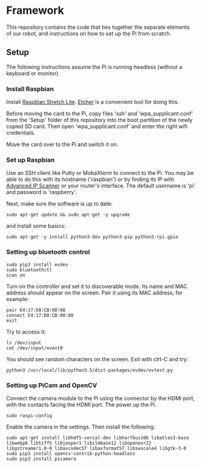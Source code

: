 # Framework
This repository contains the code that ties together the separate elements of our robot, and instructions on how to set up the Pi from scratch.

## Setup
The following instructions assume the Pi is running headless (without a keyboard or monitor).
### Install Raspbian
Install  [Raspbian Stretch Lite](https://www.raspberrypi.org/downloads/raspbian/). [Etcher](https://www.balena.io/etcher/) is a convenient tool for doing this.

Before moving the card to the Pi, copy files 'ssh' and 'wpa_supplicant.conf' from the 'Setup' folder of this repository into the boot partition of the newly copied SD card. Then open 'wpa_supplicant.conf' and enter the right wifi credentials.

Move the card over to the Pi and switch it on.

### Set up Raspbian

Use an SSH client like Putty or MobaXterm to connect to the Pi. You may be able to do this with its hostname ('raspbian') or by finding its IP with [Advanced IP Scanner](https://www.advanced-ip-scanner.com/) or your router's interface. The default username is 'pi' and password is 'raspberry'.

Next, make sure the software is up to date:
```
sudo apt-get update && sudo apt-get -y upgrade
```
and install some basics:
```
sudo apt-get -y install python3-dev python3-pip python3-rpi.gpio
```
### Setting up bluetooth control
```
sudo pip3 install evdev
sudo bluetoothctl
scan on
```
Turn on the controller and set it to discoverable mode.
Its name and MAC address should appear on the screen. Pair it using its MAC address, for example:
```
pair E4:17:D8:CB:08:68
connect E4:17:D8:CB:08:68
exit
```
Try to access it:
```
ls /dev/input
cat /dev/input/event0
```
You should see random characters on the screen. Exit with clrt-C and try:
```
python3 /usr/local/lib/python3.5/dist-packages/evdev/evtest.py
```
### Setting up PiCam and OpenCV
Connect the camera module to the Pi using the connector by the HDMI port, with the contacts facing the HDMI port. The power up the Pi.
```
sudo raspi-config
```
Enable the camera in the settings.
Then install the following:
```
sudo apt-get install libhdf5-serial-dev libharfbuzz0b libatlas3-base libwebp6 libtiff5 libjasper1 libilmbase12 libopenexr22 libgstreamer1.0-0 libavcodec57 libavformat57 libswscale4 libgtk-3-0
sudo pip3 install opencv-contrib-python-headless
sudo pip3 install picamera
```

